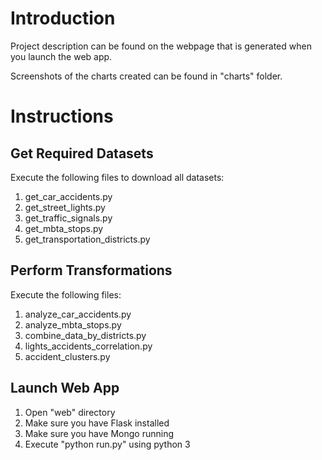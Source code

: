 # Introduction

Project description can be found on the webpage that is generated when you launch the web app.

Screenshots of the charts created can be found in "charts" folder.

# Instructions

## Get Required Datasets
Execute the following files to download all datasets:

1. get_car_accidents.py
2. get_street_lights.py
3. get_traffic_signals.py
4. get_mbta_stops.py
5. get_transportation_districts.py

## Perform Transformations
Execute the following files:

1. analyze_car_accidents.py
2. analyze_mbta_stops.py
3. combine_data_by_districts.py
4. lights_accidents_correlation.py
5. accident_clusters.py

## Launch Web App

1. Open "web" directory
2. Make sure you have Flask installed
3. Make sure you have Mongo running
4. Execute "python run.py" using python 3
